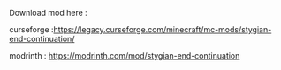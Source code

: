 Download mod here : 

curseforge :https://legacy.curseforge.com/minecraft/mc-mods/stygian-end-continuation/

modrinth : https://modrinth.com/mod/stygian-end-continuation
